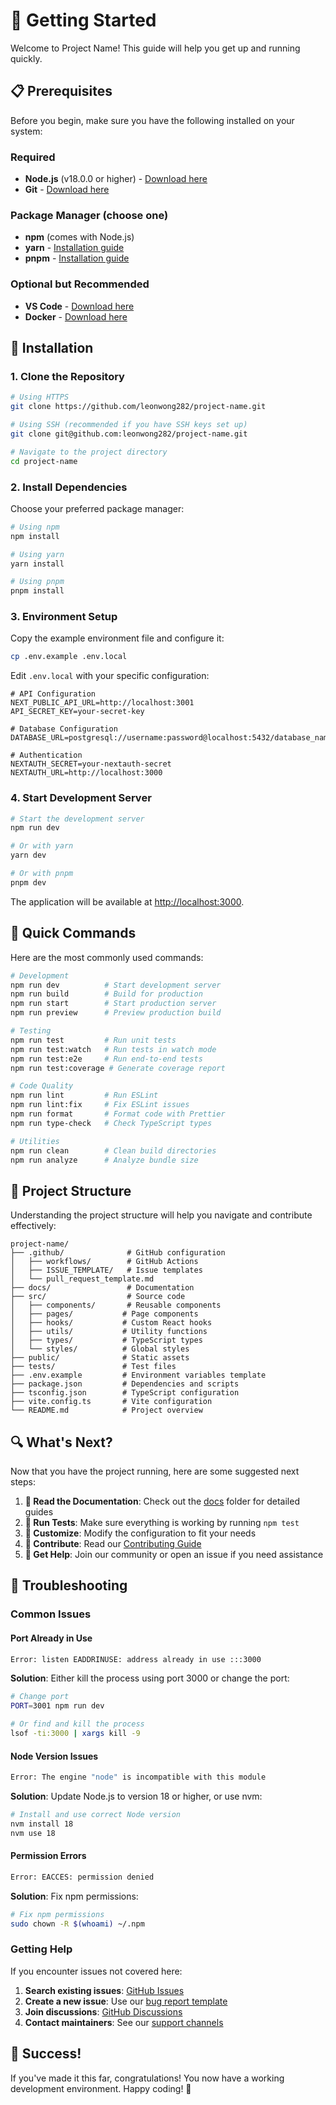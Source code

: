 # 🚀 Getting Started

Welcome to Project Name! This guide will help you get up and running quickly.

## 📋 Prerequisites

Before you begin, make sure you have the following installed on your system:

### Required
- **Node.js** (v18.0.0 or higher) - [Download here](https://nodejs.org/)
- **Git** - [Download here](https://git-scm.com/)

### Package Manager (choose one)
- **npm** (comes with Node.js)
- **yarn** - [Installation guide](https://yarnpkg.com/getting-started/install)
- **pnpm** - [Installation guide](https://pnpm.io/installation)

### Optional but Recommended
- **VS Code** - [Download here](https://code.visualstudio.com/)
- **Docker** - [Download here](https://www.docker.com/get-started)

## 🔧 Installation

### 1. Clone the Repository

```bash
# Using HTTPS
git clone https://github.com/leonwong282/project-name.git

# Using SSH (recommended if you have SSH keys set up)
git clone git@github.com:leonwong282/project-name.git

# Navigate to the project directory
cd project-name
```

### 2. Install Dependencies

Choose your preferred package manager:

```bash
# Using npm
npm install

# Using yarn
yarn install

# Using pnpm
pnpm install
```

### 3. Environment Setup

Copy the example environment file and configure it:

```bash
cp .env.example .env.local
```

Edit `.env.local` with your specific configuration:

```env
# API Configuration
NEXT_PUBLIC_API_URL=http://localhost:3001
API_SECRET_KEY=your-secret-key

# Database Configuration
DATABASE_URL=postgresql://username:password@localhost:5432/database_name

# Authentication
NEXTAUTH_SECRET=your-nextauth-secret
NEXTAUTH_URL=http://localhost:3000
```

### 4. Start Development Server

```bash
# Start the development server
npm run dev

# Or with yarn
yarn dev

# Or with pnpm
pnpm dev
```

The application will be available at [http://localhost:3000](http://localhost:3000).

## 🚀 Quick Commands

Here are the most commonly used commands:

```bash
# Development
npm run dev          # Start development server
npm run build        # Build for production
npm run start        # Start production server
npm run preview      # Preview production build

# Testing
npm run test         # Run unit tests
npm run test:watch   # Run tests in watch mode
npm run test:e2e     # Run end-to-end tests
npm run test:coverage # Generate coverage report

# Code Quality
npm run lint         # Run ESLint
npm run lint:fix     # Fix ESLint issues
npm run format       # Format code with Prettier
npm run type-check   # Check TypeScript types

# Utilities
npm run clean        # Clean build directories
npm run analyze      # Analyze bundle size
```

## 📁 Project Structure

Understanding the project structure will help you navigate and contribute effectively:

```
project-name/
├── .github/              # GitHub configuration
│   ├── workflows/        # GitHub Actions
│   ├── ISSUE_TEMPLATE/   # Issue templates
│   └── pull_request_template.md
├── docs/                 # Documentation
├── src/                  # Source code
│   ├── components/       # Reusable components
│   ├── pages/           # Page components
│   ├── hooks/           # Custom React hooks
│   ├── utils/           # Utility functions
│   ├── types/           # TypeScript types
│   └── styles/          # Global styles
├── public/              # Static assets
├── tests/               # Test files
├── .env.example         # Environment variables template
├── package.json         # Dependencies and scripts
├── tsconfig.json        # TypeScript configuration
├── vite.config.ts       # Vite configuration
└── README.md            # Project overview
```

## 🔍 What's Next?

Now that you have the project running, here are some suggested next steps:

1. **📖 Read the Documentation**: Check out the [docs](./docs) folder for detailed guides
2. **🧪 Run Tests**: Make sure everything is working by running `npm test`
3. **🔧 Customize**: Modify the configuration to fit your needs
4. **🤝 Contribute**: Read our [Contributing Guide](../CONTRIBUTING.md)
5. **💬 Get Help**: Join our community or open an issue if you need assistance

## 🐛 Troubleshooting

### Common Issues

#### Port Already in Use
```bash
Error: listen EADDRINUSE: address already in use :::3000
```
**Solution**: Either kill the process using port 3000 or change the port:
```bash
# Change port
PORT=3001 npm run dev

# Or find and kill the process
lsof -ti:3000 | xargs kill -9
```

#### Node Version Issues
```bash
Error: The engine "node" is incompatible with this module
```
**Solution**: Update Node.js to version 18 or higher, or use nvm:
```bash
# Install and use correct Node version
nvm install 18
nvm use 18
```

#### Permission Errors
```bash
Error: EACCES: permission denied
```
**Solution**: Fix npm permissions:
```bash
# Fix npm permissions
sudo chown -R $(whoami) ~/.npm
```

### Getting Help

If you encounter issues not covered here:

1. **Search existing issues**: [GitHub Issues](https://github.com/leonwong282/project-name/issues)
2. **Create a new issue**: Use our [bug report template](.github/ISSUE_TEMPLATE/bug_report.yml)
3. **Join discussions**: [GitHub Discussions](https://github.com/leonwong282/project-name/discussions)
4. **Contact maintainers**: See our [support channels](../README.md#support)

## 🎉 Success!

If you've made it this far, congratulations! You now have a working development environment. Happy coding! 🚀

